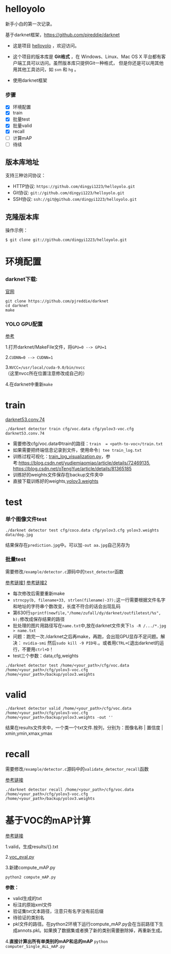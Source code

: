 # helloyolo
新手小白的第一次记录。

基于darknet框架，https://github.com/pjreddie/darknet


- 这是项目 [helloyolo](https://github.com/dingyi1223/helloyolo) ，欢迎访问。

- 这个项目的版本库是 **Git格式** ，在 Windows、Linux、Mac OS X
平台都有客户端工具可以访问。虽然版本库只提供Git一种格式，
但是你还是可以用其他用其他工具访问，如 ``svn`` 和 ``hg`` 。

- 使用darknet框架

### 步骤
- [x] 环境配置
- [x] train
- [x] 批量test
- [x] 批量valid
- [x] recall
- [ ] 计算mAP
- [ ] 待续

## 版本库地址

支持三种访问协议：

* HTTP协议: `https://github.com/dingyi1223/helloyolo.git` 
* Git协议: `git://github.com/dingyi1223/helloyolo.git` 
* SSH协议: `ssh://git@github.com/dingyi1223/helloyolo.git` 

## 克隆版本库

操作示例：

    $ git clone git://github.com/dingyi1223/helloyolo.git


# 环境配置
### darknet下载:
[官网](https://pjreddie.com/darknet/yolo)

```
git clone https://github.com/pjreddie/darknet
cd darknet
make
```

### YOLO GPU配置
[参考](https://blog.csdn.net/luoying_ontheroad/article/details/81136973)

1.打开darknet/MakeFile文件，将`GPU=0 --> GPU=1`

2.`CUDNN=0 --> CUDNN=1`

3.`NVCC=/usr/local/cuda-9.0/bin/nvcc`（这里nvcc所在位置注意修改成自己的）

4.在darknet中重新`make`

# train
[darknet53.conv.74](https://pjreddie.com/media/files/darknet53.conv.74)

`./darknet detector train cfg/voc.data cfg/yolov3-voc.cfg darknet53.conv.74`

- 需要修改cfg/voc.data中train的路径：`train  = <path-to-voc>/train.txt`
- 如果需要把终端信息记录到文件，使用命令`| tee train_log.txt`
- 训练过程可视化：[train_log_visualization.py](https://github.com/dingyi1223/helloyolo/edit/master/train_log_visualization.py)，参考:https://blog.csdn.net/yudiemiaomiao/article/details/72469135,
https://blog.csdn.net/oTengYue/article/details/81365185
- 训练好的weights文件保存在backup文件夹中
- 直接下载训练好的weights,[yolov3.weights](https://pjreddie.com/media/files/yolov3.weights)

# test
### 单个图像文件test
`./darknet detector test cfg/coco.data cfg/yolov3.cfg yolov3.weights data/dog.jpg`

结果保存在`prediction.jpg`中。可以加`-out aa.jpg`自己另存为

### 批量test
需要修改`/example/detector.c`源码中的`test_detector`函数

[参考链接1](https://blog.csdn.net/cgt19910923/article/details/80528559)
[参考链接2](https://blog.csdn.net/mieleizhi0522/article/details/79989754)

- 每次修改后需要重新make
- `strncpy(b, filename+33, strlen(filename)-37);`这一行需要根据文件名字和地址的字符串个数改变，长度不符合的话会出现乱码
-  第630行`sprintf(newfile,"/home/zufall/dy/darknet/outfiletest/%s", b);`修改成保存结果的路径
- 批处理的图片用路径写在`name.txt`中,放在darknet文件夹下`ls -R /.../*.jpg > name.txt`
- 问题：跑完一次./darknet之后再make，再跑，会出现GPU显存不足问题。解决： `nvidia-smi` 然后`sudo kill -9 PID号`.。或者用`CTRL+C`退出darknet的运行，不要用`ctrl+D`！
- test三个参数：data,cfg,weights

`./darknet detector test /home/<your_path>/cfg/voc.data /home/<your_path>/cfg/yolov3-voc.cfg /home/<your_path>/backup/yolov3.weights`

# valid

`./darknet detector valid /home/<your_path>/cfg/voc.data /home/<your_path>/cfg/yolov3-voc.cfg /home/<your_path>/backup/yolov3.weights -out ''`

结果在results文件夹中，一个类一个txt文件.按列，分别为：图像名称 | 置信度 | xmin,ymin,xmax,ymax

# recall

需要修改`/example/detector.c`源码中的`validate_detector_recall`函数

[参考链接](https://blog.csdn.net/mieleizhi0522/article/details/79989754)

`./darknet detector recall /home/<your_path>/cfg/voc.data /home/<your_path>/cfg/yolov3-voc.cfg /home/<your_path>/backup/yolov3.weights`

# 基于VOC的mAP计算

[参考链接](https://blog.csdn.net/amusi1994/article/details/81564504)

1.valid，生成results/{}.txt

2.[voc_eval.py](https://github.com/rbgirshick/py-faster-rcnn/tree/master/lib/datasets)

3.新建compute_mAP.py

```python2 compute_mAP.py```
    
   **参数：**
    
   - valid生成的txt
   - 标注的原始xml文件
   - 验证集txt文本路径，注意只有名字没有前后缀
   - 待验证的类别名
   - pkl文件的路径。在python2环境下运行compute_mAP.py会在当前路径下生成annots.pkl。如果换了数据集或者换了新的类别需要删除掉，再重新生成。
 
 4.**直接计算出所有单类别的mAP和总的mAP**
 `python computer_Single_ALL_mAP.py `
 
 
